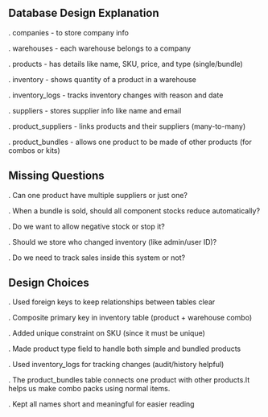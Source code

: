 ##  Database Design Explanation

. companies - to store company info

. warehouses - each warehouse belongs to a company

. products - has details like name, SKU, price, and type (single/bundle)

. inventory - shows quantity of a product in a warehouse

. inventory_logs - tracks inventory changes with reason and date

. suppliers - stores supplier info like name and email

. product_suppliers - links products and their suppliers (many-to-many)

. product_bundles - allows one product to be made of other products (for combos or kits)

## Missing Questions 

. Can one product have multiple suppliers or just one?

. When a bundle is sold, should all component stocks reduce automatically?

. Do we want to allow negative stock or stop it?

. Should we store who changed inventory (like admin/user ID)?

. Do we need to track sales inside this system or not?

## Design Choices 

. Used foreign keys to keep relationships between tables clear

. Composite primary key in inventory table (product + warehouse combo)

. Added unique constraint on SKU (since it must be unique)

. Made product type field to handle both simple and bundled products

. Used inventory_logs for tracking changes (audit/history helpful)

. The product_bundles table connects one product with other products.It helps us make combo packs using normal items.

. Kept all names short and meaningful for easier reading